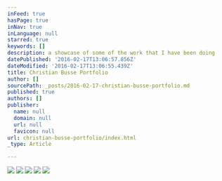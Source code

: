 ```yaml
---
inFeed: true
hasPage: true
inNav: true
inLanguage: null
starred: true
keywords: []
description: a showcase of some of the work that I have been doing
datePublished: '2016-02-17T13:06:57.856Z'
dateModified: '2016-02-17T13:06:55.439Z'
title: Christian Busse Portfolio
author: []
sourcePath: _posts/2016-02-17-christian-busse-portfolio.md
published: true
authors: []
publisher:
  name: null
  domain: null
  url: null
  favicon: null
url: christian-busse-portfolio/index.html
_type: Article

---
```

![](https://s3-us-west-2.amazonaws.com/the-grid-img/p/8b5dc0fc741778a4f1615e17f3d2cb64c49047e9.jpg)
![](https://s3-us-west-2.amazonaws.com/the-grid-img/p/e28a913b6d2b87acee3d1e56571116b02123d013.jpg)
![](https://s3-us-west-2.amazonaws.com/the-grid-img/p/efcf40c42a8a900d8947940d25ae4ea6b0fd87f9.jpg)
![](https://s3-us-west-2.amazonaws.com/the-grid-img/p/f9a5ad989f96a2bb136925e7ebc2c844ec6db833.jpg)
![](https://s3-us-west-2.amazonaws.com/the-grid-img/p/92740774749efb658c2095d5b15527717de4211f.jpg)